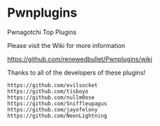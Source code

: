 # Pwnplugins
Pwnagotchi Top Plugins

Please visit the Wiki for more information

https://github.com/renewedbullet/Pwnplugins/wiki


Thanks to all of the developers of these plugins!


    https://github.com/evilsocket
    https://github.com/tisboyo
    https://github.com/nullm0ose
    https://github.com/Sniffleupagus
    https://github.com/jayofelony
    https://github.com/NeonLightning
